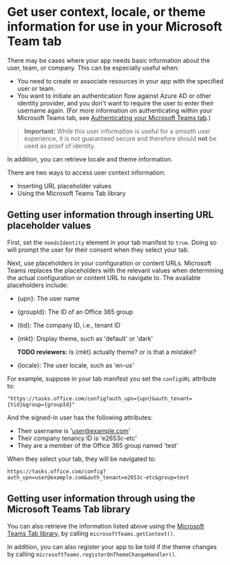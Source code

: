 ﻿# Get user context, locale, or theme information for use in your Microsoft Team tab

There may be cases where your app needs basic information about the user, team, or company. This can be especially useful when:

* You need to create or associate resources in your app with the specified user or team.
* You want to initiate an authentication flow against Azure AD or other identity provider, and you don't want to require the user to enter their username again. (For more information on authenticating within your Microsoft Teams tab, see [Authenticating your Microsoft Teams tab](auth.md).)

> **Important:** While this user information is useful for a smooth user experience, it is not guaranteed secure and therefore should **not** be used as proof of identity. 

In addition, you can retrieve locale and theme information.

There are two ways to access user context information:

* Inserting URL placeholder values
* Using the Microsoft Teams Tab library

## Getting user information through inserting URL placeholder values

First, set the `needsIdentity` element in your tab manifest to `true`. Doing so will prompt the user for their consent when they select your tab.

Next, use placeholders in your configuration or content URLs. Microsoft Teams replaces the placeholders with the relevant values when determining the actual configuration or content URL to navigate to. The available placeholders include:

* {upn}: The user name
* {groupId}: The ID of an Office 365 group
* {tid}: The company ID, i.e., tenant ID
* {mkt}: Display theme, such as 'default' or 'dark'
	
	**TODO reviewers:** Is {mkt} actually theme? or is that a mistake?
* {locale}: The user locale, such as 'en-us'

For example, suppose in your tab manifest you set the `configURL` attribute to:

`"https://tasks.office.com/config?auth_upn={upn}&auth_tenant={tid}&group={groupId}"`

And the signed-in user has the following attributes:

* Their username is  'user@example.com'
* Their company tenancy ID is 'e2653c-etc'
* They are a member of the Office 365 group named 'test' 

When they select your tab, they will be navigated to:

`https://tasks.office.com/config?auth_upn=user@example.com&auth_tenant=e2653c-etc&group=test`


## Getting user information through using the Microsoft Teams Tab library

You can also retrieve the information listed above using the [Microsoft Teams Tab library](https://statics.teams.microsoft.com/sdk/v0.2/js/MicrosoftTeams.js), by calling `microsoftTeams.getContext()`.

In addition, you can also register your app to be told if the theme changes by calling `microsoftTeams.registerOnThemeChangeHandler()`.










